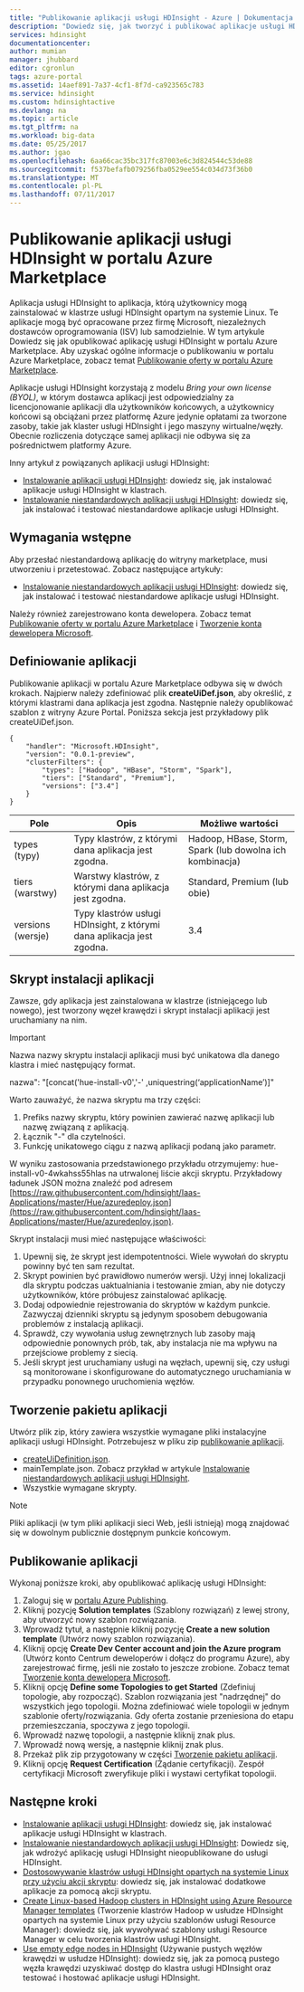 ```yaml
---
title: "Publikowanie aplikacji usługi HDInsight - Azure | Dokumentacja firmy Microsoft"
description: "Dowiedz się, jak tworzyć i publikować aplikacje usługi HDInsight."
services: hdinsight
documentationcenter: 
author: mumian
manager: jhubbard
editor: cgronlun
tags: azure-portal
ms.assetid: 14aef891-7a37-4cf1-8f7d-ca923565c783
ms.service: hdinsight
ms.custom: hdinsightactive
ms.devlang: na
ms.topic: article
ms.tgt_pltfrm: na
ms.workload: big-data
ms.date: 05/25/2017
ms.author: jgao
ms.openlocfilehash: 6aa66cac35bc317fc87003e6c3d824544c53de88
ms.sourcegitcommit: f537befafb079256fba0529ee554c034d73f36b0
ms.translationtype: MT
ms.contentlocale: pl-PL
ms.lasthandoff: 07/11/2017
---
```

# <a name="publish-hdinsight-applications-into-the-azure-marketplace"></a>Publikowanie aplikacji usługi HDInsight w portalu Azure Marketplace
Aplikacja usługi HDInsight to aplikacja, którą użytkownicy mogą zainstalować w klastrze usługi HDInsight opartym na systemie Linux. Te aplikacje mogą być opracowane przez firmę Microsoft, niezależnych dostawców oprogramowania (ISV) lub samodzielnie. W tym artykule Dowiedz się jak opublikować aplikację usługi HDInsight w portalu Azure Marketplace.  Aby uzyskać ogólne informacje o publikowaniu w portalu Azure Marketplace, zobacz temat [Publikowanie oferty w portalu Azure Marketplace](../marketplace-publishing/marketplace-publishing-getting-started.md).

Aplikacje usługi HDInsight korzystają z modelu *Bring your own license (BYOL)*, w którym dostawca aplikacji jest odpowiedzialny za licencjonowanie aplikacji dla użytkowników końcowych, a użytkownicy końcowi są obciążani przez platformę Azure jedynie opłatami za tworzone zasoby, takie jak klaster usługi HDInsight i jego maszyny wirtualne/węzły. Obecnie rozliczenia dotyczące samej aplikacji nie odbywa się za pośrednictwem platformy Azure.

Inny artykuł z powiązanych aplikacji usługi HDInsight:

* [Instalowanie aplikacji usługi HDInsight](hdinsight-apps-install-applications.md): dowiedz się, jak instalować aplikacje usługi HDInsight w klastrach.
* [Instalowanie niestandardowych aplikacji usługi HDInsight](hdinsight-apps-install-custom-applications.md): dowiedz się, jak instalować i testować niestandardowe aplikacje usługi HDInsight.

## <a name="prerequisites"></a>Wymagania wstępne
Aby przesłać niestandardową aplikację do witryny marketplace, musi utworzeniu i przetestować. Zobacz następujące artykuły:

* [Instalowanie niestandardowych aplikacji usługi HDInsight](hdinsight-apps-install-custom-applications.md): dowiedz się, jak instalować i testować niestandardowe aplikacje usługi HDInsight.

Należy również zarejestrowano konta dewelopera. Zobacz temat [Publikowanie oferty w portalu Azure Marketplace](../marketplace-publishing/marketplace-publishing-getting-started.md) i [Tworzenie konta dewelopera Microsoft](../marketplace-publishing/marketplace-publishing-accounts-creation-registration.md).

## <a name="define-application"></a>Definiowanie aplikacji
Publikowanie aplikacji w portalu Azure Marketplace odbywa się w dwóch krokach.  Najpierw należy zdefiniować plik **createUiDef.json**, aby określić, z którymi klastrami dana aplikacja jest zgodna. Następnie należy opublikować szablon z witryny Azure Portal. Poniższa sekcja jest przykładowy plik createUiDef.json.

    {
        "handler": "Microsoft.HDInsight",
        "version": "0.0.1-preview",
        "clusterFilters": {
            "types": ["Hadoop", "HBase", "Storm", "Spark"],
            "tiers": ["Standard", "Premium"],
            "versions": ["3.4"]
        }
    }


| Pole | Opis | Możliwe wartości |
| --- | --- | --- |
| types (typy) |Typy klastrów, z którymi dana aplikacja jest zgodna. |Hadoop, HBase, Storm, Spark (lub dowolna ich kombinacja) |
| tiers (warstwy) |Warstwy klastrów, z którymi dana aplikacja jest zgodna. |Standard, Premium (lub obie) |
| versions (wersje) |Typy klastrów usługi HDInsight, z którymi dana aplikacja jest zgodna. |3.4 |

## <a name="application-install-script"></a>Skrypt instalacji aplikacji
Zawsze, gdy aplikacja jest zainstalowana w klastrze (istniejącego lub nowego), jest tworzony węzeł krawędzi i skrypt instalacji aplikacji jest uruchamiany na nim.
  > [!IMPORTANT]
  > Nazwa nazwy skryptu instalacji aplikacji musi być unikatowa dla danego klastra i mieć następujący format.
  > 
  > nazwa": "[concat('hue-install-v0','-' ,uniquestring(‘applicationName’)]"
  > 
  > Warto zauważyć, że nazwa skryptu ma trzy części:
  > 
  > 1. Prefiks nazwy skryptu, który powinien zawierać nazwę aplikacji lub nazwę związaną z aplikacją.
  > 2. Łącznik "-" dla czytelności.
  > 3. Funkcję unikatowego ciągu z nazwą aplikacji podaną jako parametr.
  > 
  > W wyniku zastosowania przedstawionego przykładu otrzymujemy: hue-install-v0-4wkahss55hlas na utrwalonej liście akcji skryptu. Przykładowy ładunek JSON można znaleźć pod adresem [https://raw.githubusercontent.com/hdinsight/Iaas-Applications/master/Hue/azuredeploy.json](https://raw.githubusercontent.com/hdinsight/Iaas-Applications/master/Hue/azuredeploy.json).
  > 
Skrypt instalacji musi mieć następujące właściwości:
1. Upewnij się, że skrypt jest idempotentności. Wiele wywołań do skryptu powinny być ten sam rezultat.
2. Skrypt powinien być prawidłowo numerów wersji. Użyj innej lokalizacji dla skryptu podczas uaktualniania i testowanie zmian, aby nie dotyczy użytkowników, które próbujesz zainstalować aplikację. 
3. Dodaj odpowiednie rejestrowania do skryptów w każdym punkcie. Zazwyczaj dzienniki skryptu są jedynym sposobem debugowania problemów z instalacją aplikacji.
4. Sprawdź, czy wywołania usług zewnętrznych lub zasoby mają odpowiednie ponownych prób, tak, aby instalacja nie ma wpływu na przejściowe problemy z siecią.
5. Jeśli skrypt jest uruchamiany usługi na węzłach, upewnij się, czy usługi są monitorowane i skonfigurowane do automatycznego uruchamiania w przypadku ponownego uruchomienia węzłów.

## <a name="package-application"></a>Tworzenie pakietu aplikacji
Utwórz plik zip, który zawiera wszystkie wymagane pliki instalacyjne aplikacji usługi HDInsight. Potrzebujesz w pliku zip [publikowanie aplikacji](#publish-application).

* [createUiDefinition.json](#define-application).
* mainTemplate.json. Zobacz przykład w artykule [Instalowanie niestandardowych aplikacji usługi HDInsight](hdinsight-apps-install-custom-applications.md).
* Wszystkie wymagane skrypty.

> [!NOTE]
> Pliki aplikacji (w tym pliki aplikacji sieci Web, jeśli istnieją) mogą znajdować się w dowolnym publicznie dostępnym punkcie końcowym.
> 

## <a name="publish-application"></a>Publikowanie aplikacji
Wykonaj poniższe kroki, aby opublikować aplikację usługi HDInsight:

1. Zaloguj się w [portalu Azure Publishing](https://publish.windowsazure.com/).
2. Kliknij pozycję **Solution templates** (Szablony rozwiązań) z lewej strony, aby utworzyć nowy szablon rozwiązania.
3. Wprowadź tytuł, a następnie kliknij pozycję **Create a new solution template** (Utwórz nowy szablon rozwiązania).
4. Kliknij opcję **Create Dev Center account and join the Azure program** (Utwórz konto Centrum deweloperów i dołącz do programu Azure), aby zarejestrować firmę, jeśli nie zostało to jeszcze zrobione.  Zobacz temat [Tworzenie konta dewelopera Microsoft](../marketplace-publishing/marketplace-publishing-accounts-creation-registration.md).
5. Kliknij opcję **Define some Topologies to get Started** (Zdefiniuj topologie, aby rozpocząć). Szablon rozwiązania jest "nadrzędnej" do wszystkich jego topologii. Można zdefiniować wiele topologii w jednym szablonie oferty/rozwiązania. Gdy oferta zostanie przeniesiona do etapu przemieszczania, spoczywa z jego topologii. 
6. Wprowadź nazwę topologii, a następnie kliknij znak plus.
7. Wprowadź nową wersję, a następnie kliknij znak plus.
8. Przekaż plik zip przygotowany w części [Tworzenie pakietu aplikacji](#package-application).  
9. Kliknij opcję **Request Certification** (Żądanie certyfikacji). Zespół certyfikacji Microsoft zweryfikuje pliki i wystawi certyfikat topologii.

## <a name="next-steps"></a>Następne kroki
* [Instalowanie aplikacji usługi HDInsight](hdinsight-apps-install-applications.md): dowiedz się, jak instalować aplikacje usługi HDInsight w klastrach.
* [Instalowanie niestandardowych aplikacji usługi HDInsight](hdinsight-apps-install-custom-applications.md): Dowiedz się, jak wdrożyć aplikację usługi HDInsight nieopublikowane do usługi HDInsight.
* [Dostosowywanie klastrów usługi HDInsight opartych na systemie Linux przy użyciu akcji skryptu](hdinsight-hadoop-customize-cluster-linux.md): dowiedz się, jak instalować dodatkowe aplikacje za pomocą akcji skryptu.
* [Create Linux-based Hadoop clusters in HDInsight using Azure Resource Manager templates](hdinsight-hadoop-create-linux-clusters-arm-templates.md) (Tworzenie klastrów Hadoop w usłudze HDInsight opartych na systemie Linux przy użyciu szablonów usługi Resource Manager): dowiedz się, jak wywoływać szablony usługi Resource Manager w celu tworzenia klastrów usługi HDInsight.
* [Use empty edge nodes in HDInsight](hdinsight-apps-use-edge-node.md) (Używanie pustych węzłów krawędzi w usłudze HDInsight): dowiedz się, jak za pomocą pustego węzła krawędzi uzyskiwać dostęp do klastra usługi HDInsight oraz testować i hostować aplikacje usługi HDInsight.

